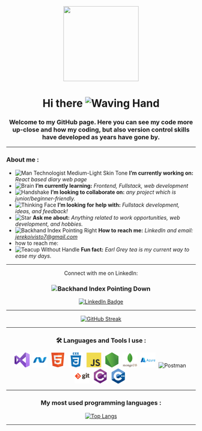 <div id="header" align="center">
  <img src="https://media.giphy.com/media/Zebztgv7jmkoLe1DoY/giphy.gif" width="200" height="200"/>

<h1>
  Hi there <img src="https://raw.githubusercontent.com/Tarikul-Islam-Anik/Animated-Fluent-Emojis/master/Emojis/Hand%20gestures/Waving%20Hand.png" alt="Waving Hand" width="45" height="45" />
</h1>
<h3>
Welcome to my GitHub page. Here you can see my code more up-close and how my coding, but also version control skills have developed as years have gone by.
</h3>
</div>

---

### About me :



- <img src="https://raw.githubusercontent.com/Tarikul-Islam-Anik/Animated-Fluent-Emojis/master/Emojis/People%20with%20professions/Man%20Technologist%20Medium-Light%20Skin%20Tone.png" alt="Man Technologist Medium-Light Skin Tone" width="30" height="30" /> **I’m currently working on:** *React based diary web page*
- <img src="https://raw.githubusercontent.com/Tarikul-Islam-Anik/Animated-Fluent-Emojis/master/Emojis/Hand%20gestures/Brain.png" alt="Brain" width="30" height="30" /> **I’m currently learning:** *Frontend, Fullstack, web development*
- <img src="https://raw.githubusercontent.com/Tarikul-Islam-Anik/Animated-Fluent-Emojis/master/Emojis/Hand%20gestures/Handshake.png" alt="Handshake" width="30" height="30" /> **I’m looking to collaborate on:** *any project which is junior/beginner-friendly.*
- <img src="https://raw.githubusercontent.com/Tarikul-Islam-Anik/Animated-Fluent-Emojis/master/Emojis/Smilies/Thinking%20Face.png" alt="Thinking Face" width="30" height="30" /> **I’m looking for help with:** *Fullstack development, ideas, and feedback!*
- <img src="https://raw.githubusercontent.com/Tarikul-Islam-Anik/Animated-Fluent-Emojis/master/Emojis/Travel%20and%20places/Star.png" alt="Star" width="25" height="25" /> **Ask me about:** *Anything related to work opportunities, web development, and hobbies.*
- <img src="https://raw.githubusercontent.com/Tarikul-Islam-Anik/Animated-Fluent-Emojis/master/Emojis/Hand%20gestures/Backhand%20Index%20Pointing%20Right.png" alt="Backhand Index Pointing Right" width="25" height="25" /> **How to reach me:** *LinkedIn and email: jerekoivisto7@gmail.com*
- how to reach me:
- <img src="https://raw.githubusercontent.com/Tarikul-Islam-Anik/Animated-Fluent-Emojis/master/Emojis/Food/Teacup%20Without%20Handle.png" alt="Teacup Without Handle" width="30" height="30" /> **Fun fact:** *Earl Grey tea is my current way to ease my days.*
<div id="header" align="center">


---

<div

Connect with me on LinkedIn:
<h3><img src="https://raw.githubusercontent.com/Tarikul-Islam-Anik/Animated-Fluent-Emojis/master/Emojis/Hand%20gestures/Backhand%20Index%20Pointing%20Down.png" alt="Backhand Index Pointing Down" width="25" height="25" /></h3>
<div id="badges">
  <a href="https://www.linkedin.com/in/jere-koivisto/">
    <img src="https://img.shields.io/badge/LinkedIn-blue?style=for-the-badge&logo=linkedin&logoColor=white" alt="LinkedIn Badge"/>
  </a>
<div id="header" align="center">

---


[![GitHub Streak](https://streak-stats.demolab.com/?user=JereKoi)](https://git.io/streak-stats)

---

### :hammer_and_wrench: Languages and Tools I use :

<div>
  <img src="https://github.com/devicons/devicon/blob/master/icons/visualstudio/visualstudio-original.svg" title="Visual Studio" alt="Visual Studio" width="40" height="40"/>&nbsp;
 <img src="https://github.com/devicons/devicon/blob/master/icons/dot-net/dot-net-original.svg" title="Dotnet" alt="Dotnet" width="40" height="40"/>&nbsp;
 <img src="https://github.com/devicons/devicon/blob/master/icons/html5/html5-original.svg" title="HTML5" alt="HTML" width="40" height="40"/>&nbsp;
 <img src="https://github.com/devicons/devicon/blob/master/icons/css3/css3-plain-wordmark.svg"  title="CSS3" alt="CSS" width="40" height="40"/>&nbsp;
 <img src="https://github.com/devicons/devicon/blob/master/icons/javascript/javascript-original.svg" title="JavaScript" alt="JavaScript" width="40" height="40"/>&nbsp;
 <img src="https://github.com/devicons/devicon/blob/master/icons/nodejs/nodejs-original.svg" title="Node.js" **alt="Node.js" width="40" height="40"/>&nbsp;
 <img src="https://github.com/devicons/devicon/blob/master/icons/mongodb/mongodb-original-wordmark.svg" title="mongoDB"  alt="mongoDB" width="40" height="40"/>&nbsp;
 <img src="https://github.com/devicons/devicon/blob/master/icons/azure/azure-original-wordmark.svg" title="Azure" alt="Azure" width="40" height="40"/>&nbsp;
 <img src="https://www.vectorlogo.zone/logos/getpostman/getpostman-icon.svg" title="Postman"  alt="Postman" width="40" height="40"/>&nbsp;
 <img src="https://github.com/devicons/devicon/blob/master/icons/git/git-original-wordmark.svg" title="Git" **alt="Git" width="40" height="40"/>&nbsp;
  <img src="https://github.com/devicons/devicon/blob/master/icons/csharp/csharp-original.svg" title="C#" **alt="C#" width="40" height="40"/>&nbsp;
  <img src="https://github.com/devicons/devicon/blob/master/icons/cplusplus/cplusplus-original.svg" title="C++" **alt="C++" width="40" height="40"/>&nbsp;

---

### My most used programming languages :

[![Top Langs](https://github-readme-stats.vercel.app/api/top-langs/?username=JereKoi&layout=compact&theme=vision-friendly-dark)](https://github.com/anuraghazra/github-readme-stats)

---

</div>


<!--
**JereKoi/JereKoi** is a ✨ _special_ ✨ repository because its `README.md` (this file) appears on your GitHub profile.

Here are some ideas to get you started:

- 🔭 I’m currently working on ...
- 🌱 I’m currently learning ...
- 👯 I’m looking to collaborate on ...
- 🤔 I’m looking for help with ...
- 💬 Ask me about ...
- 📫 How to reach me: ...
- 😄 Pronouns: ...
- ⚡ Fun fact: ...
-->
